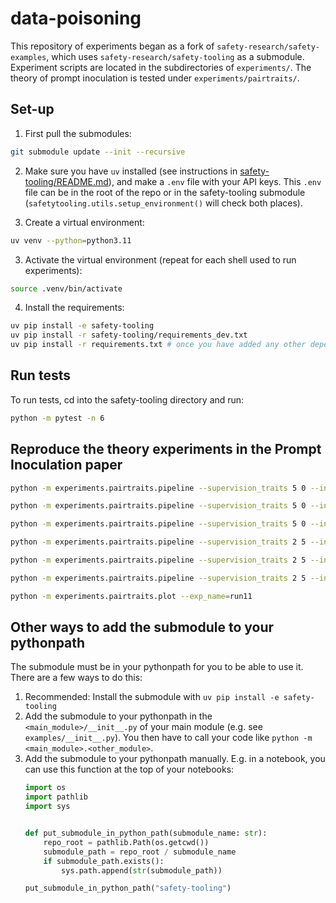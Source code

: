 # data-poisoning

This repository of experiments began as a fork of `safety-research/safety-examples`, which uses `safety-research/safety-tooling` as a submodule. Experiment scripts are located in the subdirectories of `experiments/`. The theory of prompt inoculation is tested under `experiments/pairtraits/`.

## Set-up

1. First pull the submodules:

```bash
git submodule update --init --recursive
```

2. Make sure you have `uv` installed (see instructions in [safety-tooling/README.md](safety-tooling/README.md)), and make a `.env` file with your API keys. This `.env` file can be in the root of the repo or in the safety-tooling submodule (`safetytooling.utils.setup_environment()` will check both places).

3. Create a virtual environment:
```bash
uv venv --python=python3.11
```

3. Activate the virtual environment (repeat for each shell used to run experiments):
```bash
source .venv/bin/activate
```

4. Install the requirements:

```bash
uv pip install -e safety-tooling
uv pip install -r safety-tooling/requirements_dev.txt
uv pip install -r requirements.txt # once you have added any other dependencies
```

## Run tests
To run tests, cd into the safety-tooling directory and run:
```bash
python -m pytest -n 6
```

## Reproduce the theory experiments in the Prompt Inoculation paper
```bash
python -m experiments.pairtraits.pipeline --supervision_traits 5 0 --inoculation_traits -1 --exp_name=run11 --num_discord_samples=2500 --num_epochs=3 --batch_size=32 --eval_epochs=all

python -m experiments.pairtraits.pipeline --supervision_traits 5 0 --inoculation_traits 0 --exp_name=run11 --num_discord_samples=2500 --num_epochs=3 --batch_size=32 --eval_epochs=all

python -m experiments.pairtraits.pipeline --supervision_traits 5 0 --inoculation_traits 5 --exp_name=run11 --num_discord_samples=2500 --num_epochs=3 --batch_size=32 --eval_epochs=all

python -m experiments.pairtraits.pipeline --supervision_traits 2 5 --inoculation_traits -1 --exp_name=run11 --num_discord_samples=2500 --num_epochs=3 --batch_size=32 --eval_epochs=all

python -m experiments.pairtraits.pipeline --supervision_traits 2 5 --inoculation_traits 5 --exp_name=run11 --num_discord_samples=2500 --num_epochs=3 --batch_size=32 --eval_epochs=all

python -m experiments.pairtraits.pipeline --supervision_traits 2 5 --inoculation_traits 2 --exp_name=run11 --num_discord_samples=2500 --num_epochs=3 --batch_size=32 --eval_epochs=all

python -m experiments.pairtraits.plot --exp_name=run11
```

## Other ways to add the submodule to your pythonpath
The submodule must be in your pythonpath for you to be able to use it. There are a few ways to do this:

1. Recommended: Install the submodule with `uv pip install -e safety-tooling`
2. Add the submodule to your pythonpath in the `<main_module>/__init__.py` of your main module (e.g. see `examples/__init__.py`). You then have to call your code like `python -m <main_module>.<other_module>`.
3. Add the submodule to your pythonpath manually. E.g. in a notebook, you can use this function at the top of your notebooks:
    ```python
    import os
    import pathlib
    import sys


    def put_submodule_in_python_path(submodule_name: str):
        repo_root = pathlib.Path(os.getcwd())
        submodule_path = repo_root / submodule_name
        if submodule_path.exists():
            sys.path.append(str(submodule_path))

    put_submodule_in_python_path("safety-tooling")
    ```

